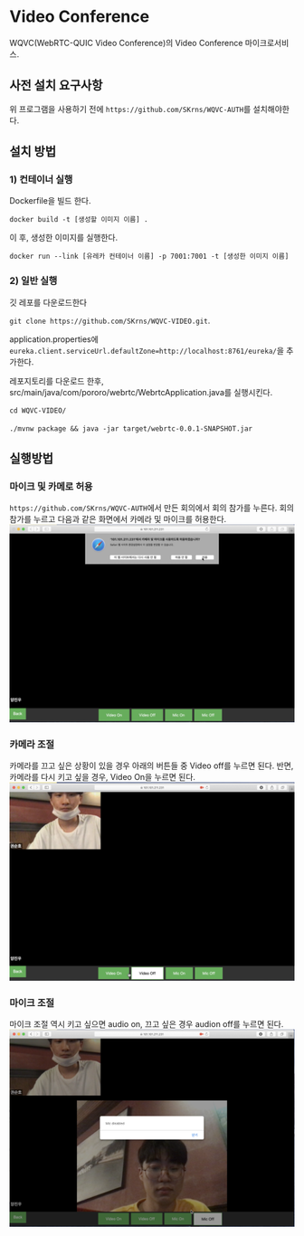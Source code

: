# Video Conference
WQVC(WebRTC-QUIC Video Conference)의 Video Conference 마이크로서비스.

## 사전 설치 요구사항
위 프로그램을 사용하기 전에 `https://github.com/SKrns/WQVC-AUTH`를 설치해야한다.

## 설치 방법
### 1) 컨테이너 실행

Dockerfile을 빌드 한다.

```
docker build -t [생성할 이미지 이름] .
```

이 후, 생성한 이미지를 실행한다.

```
docker run --link [유레카 컨테이너 이름] -p 7001:7001 -t [생성한 이미지 이름]
```


### 2) 일반 실행

깃 레포를 다운로드한다 

`git clone https://github.com/SKrns/WQVC-VIDEO.git`.

application.properties에 `eureka.client.serviceUrl.defaultZone=http://localhost:8761/eureka/`을 추가한다.

레포지토리를 다운로드 한후, src/main/java/com/pororo/webrtc/WebrtcApplication.java를 실행시킨다.

```
cd WQVC-VIDEO/

./mvnw package && java -jar target/webrtc-0.0.1-SNAPSHOT.jar
```

## 실행방법

### 마이크 및 카메로 허용
`https://github.com/SKrns/WQVC-AUTH`에서 만든 회의에서 회의 참가를 누른다. 회의 참가를 누르고 다음과 같은 화면에서 카메라 및 마이크를 허용한다.
![1](images/1.png)

### 카메라 조절
카메라를 끄고 싶은 상황이 있을 경우 아래의 버튼들 중 Video off를 누르면 된다. 반면, 카메라를 다시 키고 싶을 경우, Video On을 누르면 된다.
![mic](images/off.png)

### 마이크 조절
마이크 조절 역시 키고 싶으면 audio on, 끄고 싶은 경우 audion off를 누르면 된다.
![audio](images/audio_off.png)
